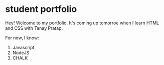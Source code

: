 # student portfolio

Hey! Welcome to my portfolio.
It's coming up tomorroe when I learn HTML and CSS with Tanay Pratap.

For now, I know:

1. Javascript
1. NodeJS
1. CHALK